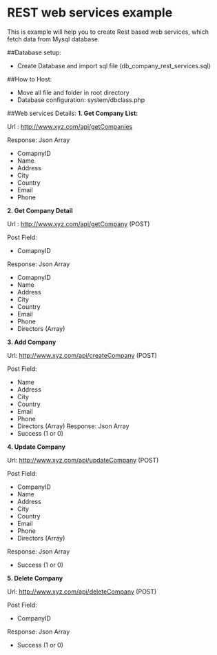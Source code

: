# REST web services example
This is example will help you to create Rest based web services, which fetch data from Mysql database.

##Database setup:
- Create Database and import sql file (db_company_rest_services.sql)

##How to Host:
- Move all file and folder in root directory 
- Database configuration: system/dbclass.php

##Web services Details:
**1. Get Company List:**

Url : http://www.xyz.com/api/getCompanies

Response: Json Array
- ComapnyID
- Name
- Address
- City
- Country
- Email 
- Phone

**2. Get Company Detail**

Url : http://www.xyz.com/api/getCompany (POST)

Post Field:
- ComapnyID

Response: Json Array
- ComapnyID
- Name
- Address
- City
- Country
- Email 
- Phone
- Directors (Array)

**3. Add Company**

Url: http://www.xyz.com/api/createCompany (POST)

Post Field:
- Name
- Address
- City
- Country
- Email 
- Phone
- Directors (Array)
Response: Json Array
- Success  (1 or 0)

**4. Update Company**

Url: http://www.xyz.com/api/updateCompany (POST)

Post Field:
- CompanyID
- Name
- Address
- City
- Country
- Email 
- Phone
- Directors (Array)

Response: Json Array
- Success  (1 or 0)

**5. Delete Company**

Url: http://www.xyz.com/api/deleteCompany (POST)

Post Field:
- CompanyID		

Response: Json Array
- Success  (1 or 0)

